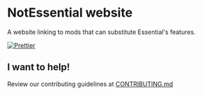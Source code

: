 # NotEssential website

A website linking to mods that can substitute Essential's features.

[![Prettier](https://github.com/blryface/notessential/actions/workflows/prettier.yml/badge.svg)](https://github.com/blryface/notessential/actions/workflows/prettier.yml)

## I want to help!

Review our contributing guidelines at [CONTRIBUTING.md](./CONTRIBUTING.md)
